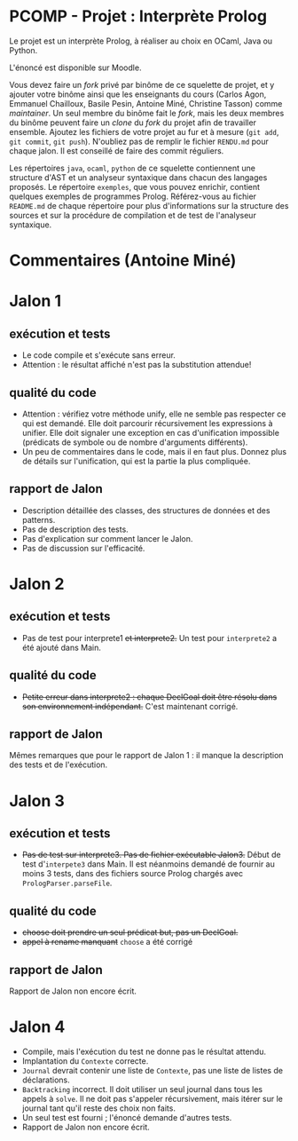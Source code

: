 # PCOMP - Projet : Interprète Prolog

Le projet est un interprète Prolog, à réaliser au choix en OCaml, Java ou Python.

L'énoncé est disponible sur Moodle.

Vous devez faire un _fork_ privé par binôme de ce squelette de projet, et y ajouter votre binôme ainsi que les enseignants du cours (Carlos Agon, Emmanuel Chailloux, Basile Pesin, Antoine Miné, Christine Tasson) comme _maintainer_.
Un seul membre du binôme fait le _fork_, mais les deux membres du binôme peuvent faire un _clone_ du _fork_ du projet afin de travailler ensemble.
Ajoutez les fichiers de votre projet au fur et à mesure (`git add`, `git commit`, `git push`).
N'oubliez pas de remplir le fichier `RENDU.md` pour chaque jalon.
Il est conseillé de faire des commit réguliers.

Les répertoires `java`, `ocaml`, `python` de ce squelette contiennent une structure d'AST et un analyseur syntaxique dans chacun des langages proposés.
Le répertoire `exemples`, que vous pouvez enrichir, contient quelques exemples de programmes Prolog.
Référez-vous au fichier `README.md` de chaque répertoire pour plus d'informations sur la structure des sources et sur la procédure de compilation et de test de l'analyseur syntaxique.


# Commentaires (Antoine Miné)


# Jalon 1

## exécution et tests
* Le code compile et s'exécute sans erreur.
* Attention : le résultat affiché n'est pas la substitution attendue!

## qualité du code
* Attention : vérifiez votre méthode unify, elle ne semble pas respecter ce qui est demandé. Elle doit parcourir récursivement les expressions à unifier. Elle doit signaler une exception en cas d'unification impossible (prédicats de symbole ou de nombre d'arguments différents).
* Un peu de commentaires dans le code, mais il en faut plus. Donnez plus de détails sur l'unification, qui est la partie la plus compliquée.

## rapport de Jalon
* Description détaillée des classes, des structures de données et des patterns.
* Pas de description des tests.
* Pas d'explication sur comment lancer le Jalon.
* Pas de discussion sur l'efficacité.


# Jalon 2

## exécution et tests

* Pas de test pour interprete1 ~~et interprete2.~~ Un test pour `interprete2` a été ajouté dans Main.

## qualité du code

* ~~Petite erreur dans interprete2 : chaque DeclGoal doit être résolu dans son environnement indépendant.~~ C'est maintenant corrigé.


## rapport de Jalon

Mêmes remarques que pour le rapport de Jalon 1 : il manque la description des tests et de l'exécution. 


# Jalon 3

## exécution et tests

* ~~Pas de test sur interprete3. Pas de fichier exécutable Jalon3.~~
Début de test d'`interpete3` dans Main.
Il est néanmoins demandé de fournir au moins 3 tests, dans des fichiers source Prolog chargés avec `PrologParser.parseFile`.

## qualité du code

* ~~choose doit prendre un seul prédicat but, pas un DeclGoal.~~
* ~~appel à rename manquant~~ `choose` a été corrigé

## rapport de Jalon

Rapport de Jalon non encore écrit.


# Jalon 4

* Compile, mais l'exécution du test ne donne pas le résultat attendu.
* Implantation du `Contexte` correcte.
* `Journal` devrait contenir une liste de `Contexte`, pas une liste de listes de déclarations.
* `Backtracking` incorrect. Il doit utiliser un seul journal dans tous les appels à `solve`. Il ne doit pas s'appeler récursivement, mais itérer sur le journal tant qu'il reste des choix non faits.
* Un seul test est fourni ; l'énoncé demande d'autres tests.
* Rapport de Jalon non encore écrit.
